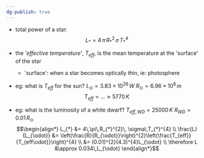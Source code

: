 ```yaml
---
dg-publish: true
---
```


- total power of a star: 
$$L_{*} = 4\,\pi\,R_{*}^{2}\, \sigma\,T_{*}^{4}$$
- the *'effective temperature'*, $T_{eff}$, is the mean temperature at the 'surface' of the star
	- 'surface': when a star becomes optically thin, ie: photosphere

- eg: what is $T_{eff}$ for the sun?
		$L_{\odot} = 3.83\times10^{26}\,W$
		$R_{\odot} = 6.96\times10^{8}\,m$
	$$T_{eff} = ... \approx 5770\,K$$

- eg: what is the luminosity of a white dwarf?
		$T_{eff,WD}=25000\,K$
		$R_{WD}=0.01\, R_{\odot}$
	$$\begin{align*}
		L_{*} &= 4\,\pi\,R_{*}^{2}\, \sigma\,T_{*}^{4} \\
		\frac{L}{L_{\odot}} &= \left(\frac{R}{R_{\odot}}\right)^{2}\left(\frac{T_{eff}}{T_{eff\odot}}\right)^{4} \\
		&= (0.01)^{2}(4.3)^{4}L_{\odot} \\
		\therefore L &\approx 0.034\,L_{\odot}
	\end{align*}$$
